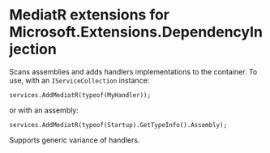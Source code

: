 # MediatR extensions for Microsoft.Extensions.DependencyInjection

Scans assemblies and adds handlers implementations to the container. To use, with an `IServiceCollection` instance:

```
services.AddMediatR(typeof(MyHandler));
```

or with an assembly:

```
services.AddMediatR(typeof(Startup).GetTypeInfo().Assembly);
```

Supports generic variance of handlers.
